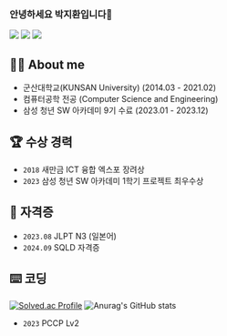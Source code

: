 ### 안녕하세요 박지환입니다👋
<div>
  <img src="https://img.shields.io/badge/Spring-6DB33F?style=for-the-badge&logo=Spring&logoColor=white">
  <img src="https://img.shields.io/badge/springboot-6DB33F?style=for-the-badge&logo=springbootg&logoColor=white">
  <img src="https://img.shields.io/badge/mysql-4479A1?style=for-the-badge&logo=MySql&logoColor=white">
<div>

## 🧑‍💻 About me 
- 군산대학교(KUNSAN University) (2014.03 - 2021.02)
- 컴퓨터공학 전공 (Computer Science and Engineering)
- 삼성 청년 SW 아카데미 9기 수료 (2023.01 - 2023.12)

  
## 🏆 수상 경력
- `2018` 새만금 ICT 융합 엑스포 장려상
- `2023` 삼성 청년 SW 아카데미 1학기 프로젝트 최우수상

     
## 🪪 **자격증**
- `2023.08` JLPT N3 (일본어)
- `2024.09` SQLD 자격증


## ⌨️ 코딩
[![Solved.ac Profile](http://mazassumnida.wtf/api/v2/generate_badge?boj=mycook3)](https://solved.ac/mycook3/)
![Anurag's GitHub stats](https://github-readme-stats.vercel.app/api?username=mycook3&show_icons=true&hide=contribs,prs&cache_seconds=86400&theme=maroongold)
- `2023` PCCP Lv2

  

<!--
  **mycook3/mycook3** is a ✨ _special_ ✨ repository because its `README.md` (this file) appears on your GitHub profile.
  
  Here are some ideas to get you started:
  - 🔭 컴퓨터정보통신 공학부 컴퓨터공학 전공 ( 2014.03 ~ 2021.02) <br>
  - 🌱 싸피 9th ( 2023.01 ~ 2023.12 ) <br>
  - 👯 싸피 1학기 프로젝트 최우수상 수상 <br>
  - 😄 JLTP N3급 <br>
  
   
  
  - 🔭 I’m currently working on ...
  - 🌱 I’m currently learning ...
  - 👯 I’m looking to collaborate on ...
  - 🤔 I’m looking for help with ...
  - 💬 Ask me about ...
  - 📫 How to reach me: ...
  - 😄 Pronouns: ...
  - ⚡ Fun fact: ...
  백준
  [![Solved.ac Profile](http://mazassumnida.wtf/api/v2/generate_badge?boj=mycook3)](https://solved.ac/mycook3/)
  깃
  [![Anurag's GitHub stats](https://github-readme-stats.vercel.app/api?username=mycook3&show_icons=true&hide=contribs,prs&cache_seconds=86400&theme=maroongold)
  <br>
-->
